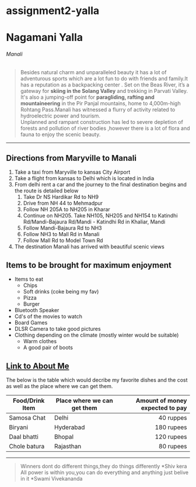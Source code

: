 # assignment2-yalla
# Nagamani Yalla
###### Manali
>Besides natural charm and unparalleled beauty it has a lot of adventurous sports which are a lot fun to do with friends and family.It has a reputation as a backpacking center . Set on the Beas River, it’s a gateway for __skiing in the Solang Valley__ and trekking in Parvati Valley.
It's also a jumping-off point for **paragliding, rafting and mountaineering** in the Pir Panjal mountains, home to 4,000m-high Rohtang Pass.Manali has witnessed a flurry of activity related to hydroelectric power and tourism.<br>Unplanned and rampant construction has led to severe depletion of forests and pollution of river bodies ,however there is a lot of flora and fauna to enjoy the scenic beauty.
---
## Directions from Maryville to Manali
1. Take a taxi from Maryville to kansas City Airport 
2. Take a flight from kansas to Delhi which is located in India
3. From delhi rent a car and the journey to the final destination begins and the route is detailed below
    1. Take Dr NS Hardikar Rd to NH9
    2. Drive from NH 44 to Mehmadpur
    3. Follow NH 205A to NH205 in Kharar
    4. Continue on NH205. Take NH105, NH205 and NH154 to Katindhi Rd/Mandi-Bajaura Rd/Mandi - Katindhi Rd in Khaliar, Mandi
    5. Follow Mandi-Bajaura Rd to NH3
    6. Follow NH3 to Mall Rd in Manali
    7. Follow Mall Rd to Model Town Rd
4. The destination Manali has arrived with beautiful scenic views
## Items to be brought for maximum enjoyment
* Items to eat
    * Chips
    * Soft drinks (coke being my fav)
    * Pizza
    * Burger
* Bluetooth Speaker
* Cd's of the movies to watch
* Board Games
* DLSR Camera to take good pictures
* Clothing depending on the climate (mostly winter would be suitable)
    * Warm clothes
    * A good pair of boots 

**[Link to About Me](AboutMe.md)**
---
The below is the table which would decribe my favorite dishes and the cost as well as the place where we can get them.

| Food/Drink Item | Place where we can get them | Amount of money expected to pay |
| ---                   |---                                    |---:               |
| Samosa Chat     | Delhi                       | 40 ruppes     |
| Biryani         | Hyderabad                   | 180 rupees    |
| Daal bhatti     | Bhopal                      | 120 rupees    |
| Chole batura    | Rajasthan                   | 80 rupees     |
---
>Winners dont do different things,they do things differently
*Shiv kera
>All power is within you,you can do everything and anything just belive in it
*Swami Vivekananda


